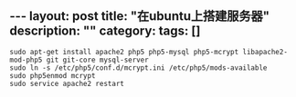 --- layout: post
title: "在ubuntu上搭建服务器"
description: ""
category: 
tags: []
---

    sudo apt-get install apache2 php5 php5-mysql php5-mcrypt libapache2-mod-php5 git git-core mysql-server
    sudo ln -s /etc/php5/conf.d/mcrypt.ini /etc/php5/mods-available
    sudo php5enmod mcrypt
    sudo service apache2 restart
